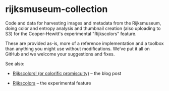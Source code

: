 rijksmuseum-collection
==

Code and data for harvesting images and metadata from the Rijksmuseum, doing
color and entropy analysis and thumbnail creation (also uploading to S3) for the
Cooper-Hewitt's experimental "Rijkscolors" feature.

These are provided as-is, more of a reference implementation and a toolbox than
anything you might use without modifications. We’ve put it all on GitHub and we
welcome your suggestions and fixes.

See also:

* [Rijkscolors! (or colorific promiscuity)](http://labs.cooperhewitt.org/2013/rijkscolors-or-colorific-promiscuity/) – the blog post

* [Rijkscolors](http://collection.cooperhewitt.org/experimental/#rijkscolors) – the experimental feature
